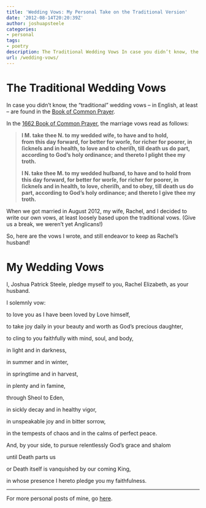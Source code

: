 ```yaml
---
title: 'Wedding Vows: My Personal Take on the Traditional Version'
date: '2012-08-14T20:20:39Z'
author: joshuapsteele
categories:
- personal
tags:
- poetry
description: The Traditional Wedding Vows In case you didn’t know, the “traditional” wedding vows – in English, at least – are found in the Book of Common Prayer.
url: /wedding-vows/
---
```

# The Traditional Wedding Vows

In case you didn’t know, the “traditional” wedding vows – in English, at least – are found in the [Book of Common Prayer](http://www.bcponline.org/).

In the [1662 Book of Common Prayer](http://justus.anglican.org/resources/bcp/1662/baskerville.htm), the marriage vows read as follows:

> **I M. take thee N. to my wedded wife, to have and to hold,**  
> **from this day forward, for better for worſe, for richer for poorer, in ſickneſs and in health, to love and to cheriſh, till death us do part, according to God’s holy ordinance; and thereto I plight thee my troth.**
> 
> **I N. take thee M. to my wedded huſband, to have and to hold from this day forward, for better for worſe, for richer for poorer, in ſickneſs and in health, to love, cheriſh, and to obey, till death us do part, according to God’s holy ordinance; and thereto I give thee my troth.**

When we got married in August 2012, my wife, Rachel, and I decided to write our own vows, at least loosely based upon the traditional vows. (Give us a break, we weren’t yet Anglicans!)

So, here are the vows I wrote, and still endeavor to keep as Rachel’s husband!

# My Wedding Vows

I, Joshua Patrick Steele, pledge myself to you, Rachel Elizabeth, as your husband.

I solemnly vow:

to love you as I have been loved by Love himself,

to take joy daily in your beauty and worth as God’s precious daughter,

to cling to you faithfully with mind, soul, and body,

in light and in darkness,

in summer and in winter,

in springtime and in harvest,

in plenty and in famine,

through Sheol to Eden,

in sickly decay and in healthy vigor,

in unspeakable joy and in bitter sorrow,

in the tempests of chaos and in the calms of perfect peace.

And, by your side, to pursue relentlessly God’s grace and shalom

until Death parts us

or Death itself is vanquished by our coming King,

in whose presence I hereto pledge you my faithfulness.

---

For more personal posts of mine, go [here](https://joshuapsteele.com/category/personal/).